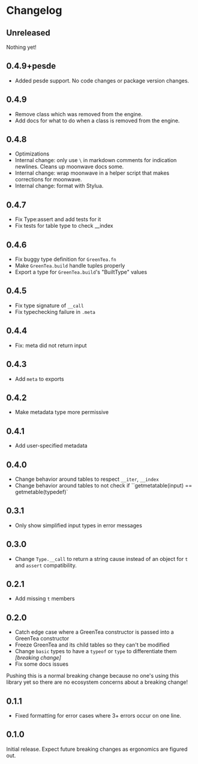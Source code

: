 # Changelog

## Unreleased

Nothing yet!

## 0.4.9+pesde

- Added pesde support. No code changes or package version changes.

## 0.4.9

- Remove class which was removed from the engine.
- Add docs for what to do when a class is removed from the engine.

## 0.4.8

- Optimizations
- Internal change: only use `\` in markdown comments for indication newlines. Cleans up moonwave docs some.
- Internal change: wrap moonwave in a helper script that makes corrections for moonwave.
- Internal change: format with Stylua.

## 0.4.7

- Fix Type:assert and add tests for it
- Fix tests for table type to check __index

## 0.4.6

- Fix buggy type definition for `GreenTea.fn`
- Make `GreenTea.build` handle tuples properly
- Export a type for `GreenTea.build`'s "BuiltType" values

## 0.4.5

- Fix type signature of `__call`
- Fix typechecking failure in `.meta`

## 0.4.4

- Fix: meta did not return input

## 0.4.3

- Add `meta` to exports

## 0.4.2

- Make metadata type more permissive

## 0.4.1

- Add user-specified metadata

## 0.4.0

- Change behavior around tables to respect `__iter`, `__index`
- Change behavior around tables to not check if ``getmetatable(input) == getmetable(typedef)`

## 0.3.1

- Only show simplified input types in error messages

## 0.3.0

- Change `Type.__call` to return a string cause instead of an object for `t` and `assert` compatibility.

## 0.2.1

- Add missing `t` members

## 0.2.0

- Catch edge case where a GreenTea constructor is passed into a GreenTea constructor
- Freeze GreenTea and its child tables so they can't be modified
- Change `basic` types to have a `typeof` or `type` to differentiate them _[breaking change]_
- Fix some docs issues

Pushing this is a normal breaking change because no one's using this library yet so there are no ecosystem concerns about a breaking change!

## 0.1.1

- Fixed formatting for error cases where 3+ errors occur on one line.

## 0.1.0

Initial release.
Expect future breaking changes as ergonomics are figured out.